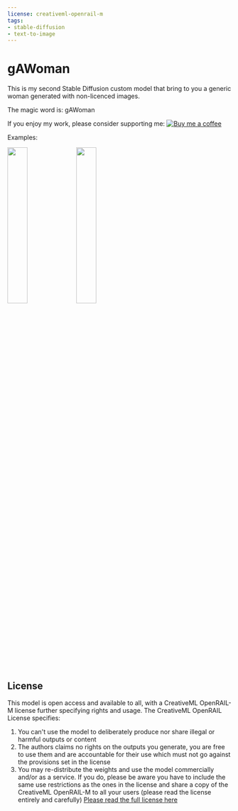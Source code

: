 ```yaml
---
license: creativeml-openrail-m
tags:
- stable-diffusion
- text-to-image
---
```


# gAWoman
This is my second Stable Diffusion custom model that bring to you a generic woman generated with non-licenced images. 

The magic word is: gAWoman

If you enjoy my work, please consider supporting me:
[![Buy me a coffee](https://badgen.net/badge/icon/buymeacoffee?icon=buymeacoffee&label)](https://www.buymeacoffee.com/elrivx)

Examples:

<img src=https://imgur.com/B5XkfuG.png width=30% height=30%>
<img src=https://imgur.com/N8lNtZo.png width=30% height=30%>



## License

This model is open access and available to all, with a CreativeML OpenRAIL-M license further specifying rights and usage.
The CreativeML OpenRAIL License specifies: 

1. You can't use the model to deliberately produce nor share illegal or harmful outputs or content 
2. The authors claims no rights on the outputs you generate, you are free to use them and are accountable for their use which must not go against the provisions set in the license
3. You may re-distribute the weights and use the model commercially and/or as a service. If you do, please be aware you have to include the same use restrictions as the ones in the license and share a copy of the CreativeML OpenRAIL-M to all your users (please read the license entirely and carefully)
[Please read the full license here](https://huggingface.co/spaces/CompVis/stable-diffusion-license)